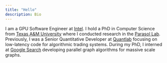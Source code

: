 ```yaml
---
title: "Hello"
description: Bio
---
```


I am a GPU Software Engineer at [Intel](https://www.intel.com/content/www/us/en/homepage.html). I hold a PhD in Computer Science from [Texas A&M University](https://engineering.tamu.edu/cse/index.html) where I conducted research in the [Parasol Lab](https://parasollab.web.illinois.edu). Previously, I was a Senior Quantitative Developer at [Quantlab](https://quantlab.com) focusing on low-latency code for algorithmic trading systems. During my PhD, I interned at [Google Search](https://ai.google/research/teams/algorithms-optimization/graph-mining) developing parallel graph algorithms for massive scale graphs.

